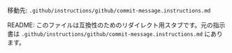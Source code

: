 移動先: `.github/instructions/github/commit-message.instructions.md`

README: このファイルは互換性のためのリダイレクト用スタブです。元の指示書は `.github/instructions/github/commit-message.instructions.md` にあります。
